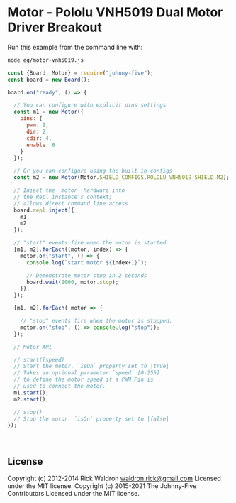 <!--remove-start-->

# Motor - Pololu VNH5019 Dual Motor Driver Breakout

<!--remove-end-->








Run this example from the command line with:
```bash
node eg/motor-vnh5019.js
```


```javascript
const {Board, Motor} = require("johnny-five");
const board = new Board();

board.on("ready", () => {

  // You can configure with explicit pins settings
  const m1 = new Motor({
    pins: {
      pwm: 9,
      dir: 2,
      cdir: 4,
      enable: 6
    }
  });

  // Or you can configure using the built in configs
  const m2 = new Motor(Motor.SHIELD_CONFIGS.POLOLU_VNH5019_SHIELD.M2);

  // Inject the `motor` hardware into
  // the Repl instance's context;
  // allows direct command line access
  board.repl.inject({
    m1,
    m2
  });

  // "start" events fire when the motor is started.
  [m1, m2].forEach((motor, index) => {
    motor.on("start", () => {
      console.log(`start motor ${index+1}`);

      // Demonstrate motor stop in 2 seconds
      board.wait(2000, motor.stop);
    });
  });

  [m1, m2].forEach( motor => {

    // "stop" events fire when the motor is stopped.
    motor.on("stop", () => console.log("stop"));
  });

  // Motor API

  // start([speed)
  // Start the motor. `isOn` property set to |true|
  // Takes an optional parameter `speed` [0-255]
  // to define the motor speed if a PWM Pin is
  // used to connect the motor.
  m1.start();
  m2.start();

  // stop()
  // Stop the motor. `isOn` property set to |false|
});

```








&nbsp;

<!--remove-start-->

## License
Copyright (c) 2012-2014 Rick Waldron <waldron.rick@gmail.com>
Licensed under the MIT license.
Copyright (c) 2015-2021 The Johnny-Five Contributors
Licensed under the MIT license.

<!--remove-end-->
